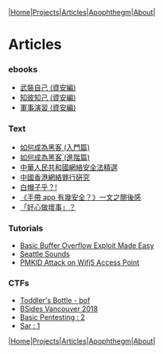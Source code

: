 |[Home](/README.md)|[Projects](/projects.md)|[Articles](/articles.md)|[Apophthegm](/apophthegm.md)|[About](/about.md)|

# **Articles**

### ebooks

- [武裝自己 (資安編)](/armour_yourself.md)
- [知彼知己 (資安編)](/know_your_enemies.md)
- [軍事演習 (資安編)](/military_exercises.md)

### Text

- [如何成為黑客 (入門篇)](/become-hacker.md)
- [如何成為黑客 (進階篇)](/become-hacker_1.md)
- [中華人民共和國網絡安全法精選](/cyber-law-china.md)
- [中國香港網絡罪行硏究](/cyber-law-hk.md)
- [白帽子乎？!](/laws2019_1.md)
- [《手帶 app 有幾安全？》一文之閱後感](/is_xss_1.md)
- [「好心做壞事」？](/good_thing.md)

### Tutorials

- [Basic Buffer Overflow Exploit Made Easy](/bof_make_easy.md)
- [Seattle Sounds](/lab-seattle.md)
- [PMKID Attack on Wifi5 Access Point](/pmkid.md)

### CTFs

- [Toddler's Bottle - bof](/pwnable-bof.md)
- [BSides Vancouver 2018](/ctf-bsides-vancouver-2018.md)
- [Basic Pentesting : 2](/ctf-basicpentestingv2.md)
- [Sar : 1](/sar1.md)

|[Home](/README.md)|[Projects](/projects.md)|[Articles](/articles.md)|[Apophthegm](/apophthegm.md)|[About](/about.md)|
